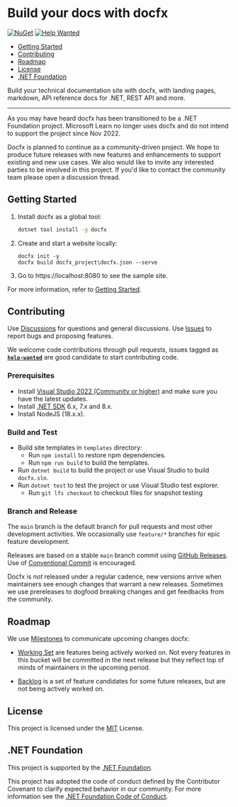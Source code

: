 # Build your docs with docfx

[![NuGet](https://img.shields.io/nuget/v/docfx)](https://www.nuget.org/packages/docfx)
[![Help Wanted](https://img.shields.io/github/issues/dotnet/docfx/help-wanted?label=help-wanted)](https://github.com/dotnet/docfx/labels/help-wanted)

* [Getting Started](#getting-started)
* [Contributing](#contributing)
* [Roadmap](#roadmap)
* [License](#license)
* [.NET Foundation](#net-foundation)

Build your technical documentation site with docfx, with landing pages, markdown, API reference docs for .NET, REST API and more.

---

As you may have heard docfx has been transitioned to be a .NET Foundation project. Microsoft Learn no longer uses docfx and do not intend to support the project since Nov 2022.

Docfx is planned to continue as a community-driven project. We hope to produce future releases with new features and enhancements to support existing and new use cases. We also would like to invite any interested parties to be involved in this project. If you'd like to contact the community team please open a discussion thread.

## Getting Started

1. Install docfx as a global tool:

    ```bash
    dotnet tool install -g docfx
    ```

2. Create and start a website locally:

   ```
   docfx init -y
   docfx build docfx_project\docfx.json --serve
   ```

3. Go to https://localhost:8080 to see the sample site.

For more information, refer to [Getting Started](http://dotnet.github.io/docfx/tutorial/docfx_getting_started.html).

## Contributing

Use [Discussions](https://github.com/dotnet/docfx/discussions) for questions and general discussions. 
Use [Issues](https://github.com/dotnet/docfx/issues) to report bugs and proposing features.

We welcome code contributions through pull requests, issues tagged as **[`help-wanted`](https://github.com/dotnet/docfx/labels/help-wanted)** are good candidate to start contributing code.

### Prerequisites

- Install [Visual Studio 2022 (Community or higher)](https://www.visualstudio.com/) and make sure you have the latest updates.
- Install [.NET SDK](https://dotnet.microsoft.com/download/dotnet) 6.x, 7.x and 8.x.
- Install NodeJS (18.x.x).

### Build and Test

- Build site templates in `templates` directory:
  - Run `npm install` to restore npm dependencies.
  - Run `npm run build` to build the templates.
- Run `dotnet build` to build the project or use Visual Studio to build `docfx.sln`.
- Run `dotnet test` to test the project or use Visual Studio test explorer.
  - Run `git lfs checkout` to checkout files for snapshot testing

### Branch and Release

The `main` branch is the default branch for pull requests and most other development activities. We occasionally use `feature/*` branches for epic feature development.

Releases are based on a stable `main` branch commit using [GitHub Releases](https://github.com/dotnet/docfx/releases). Use of [Conventional Commit](https://www.conventionalcommits.org/en/v1.0.0/) is encouraged.

Docfx is _not_ released under a regular cadence, new versions arrive when maintainers see enough changes that warrant a new releases. Sometimes we use prereleases to dogfood breaking changes and get feedbacks from the community.

## Roadmap

We use [Milestones](https://github.com/dotnet/docfx/milestones) to communicate upcoming changes docfx:

- [Working Set](https://github.com/dotnet/docfx/milestone/48) are features being actively worked on. Not every features in this bucket will be committed in the next release but they reflect top of minds of maintainers in the upcoming period.

- [Backlog](https://github.com/dotnet/docfx/milestone/49) is a set of feature candidates for some future releases, but are not being actively worked on.

## License

This project is licensed under the [MIT](https://github.com/dotnet/docfx/blob/main/LICENSE) License.

## .NET Foundation

This project is supported by the [.NET Foundation](http://www.dotnetfoundation.org).

This project has adopted the code of conduct defined by the Contributor Covenant to clarify expected behavior in our community.
For more information see the [.NET Foundation Code of Conduct](https://dotnetfoundation.org/code-of-conduct).
